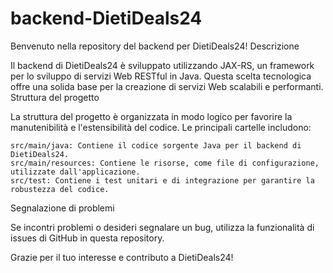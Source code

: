 # backend-DietiDeals24


Benvenuto nella repository del backend per DietiDeals24!
Descrizione

Il backend di DietiDeals24 è sviluppato utilizzando JAX-RS, un framework per lo sviluppo di servizi Web RESTful in Java. Questa scelta tecnologica offre una solida base per la creazione di servizi Web scalabili e performanti.
Struttura del progetto

La struttura del progetto è organizzata in modo logico per favorire la manutenibilità e l'estensibilità del codice. Le principali cartelle includono:

    src/main/java: Contiene il codice sorgente Java per il backend di DietiDeals24.
    src/main/resources: Contiene le risorse, come file di configurazione, utilizzate dall'applicazione.
    src/test: Contiene i test unitari e di integrazione per garantire la robustezza del codice.

Segnalazione di problemi

Se incontri problemi o desideri segnalare un bug, utilizza la funzionalità di issues di GitHub in questa repository.

Grazie per il tuo interesse e contributo a DietiDeals24!

